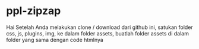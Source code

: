# ppl-zipzap
Hai
Setelah Anda melakukan clone / download dari github ini,
satukan folder css, js, plugins, img, ke dalam folder assets, buatlah folder assets di dalam folder yang sama dengan code htmlnya
